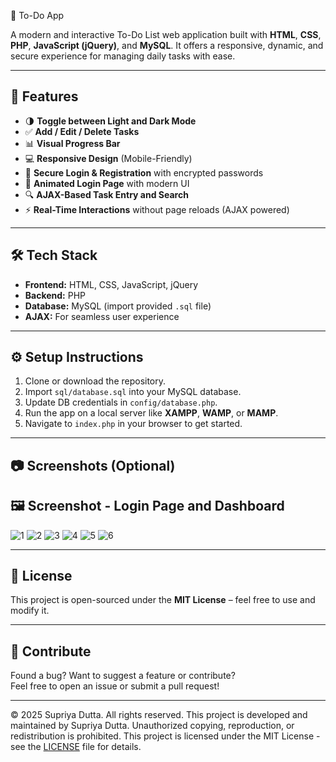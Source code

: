 📝 To-Do App

A modern and interactive To-Do List web application built with **HTML**, **CSS**, **PHP**, **JavaScript (jQuery)**, and **MySQL**. It offers a responsive, dynamic, and secure experience for managing daily tasks with ease.

---

## 🚀 Features

- 🌗 **Toggle between Light and Dark Mode**
- ✅ **Add / Edit / Delete Tasks**
- 📊 **Visual Progress Bar**
- 💻 **Responsive Design** (Mobile-Friendly)
- 🔐 **Secure Login & Registration** with encrypted passwords
- 💫 **Animated Login Page** with modern UI
- 🔍 **AJAX-Based Task Entry and Search**
- ⚡ **Real-Time Interactions** without page reloads (AJAX powered)

---

## 🛠️ Tech Stack

- **Frontend:** HTML, CSS, JavaScript, jQuery
- **Backend:** PHP
- **Database:** MySQL (import provided `.sql` file)
- **AJAX:** For seamless user experience

---

## ⚙️ Setup Instructions

1. Clone or download the repository.
2. Import `sql/database.sql` into your MySQL database.
3. Update DB credentials in `config/database.php`.
4. Run the app on a local server like **XAMPP**, **WAMP**, or **MAMP**.
5. Navigate to `index.php` in your browser to get started.

---

## 📷 Screenshots (Optional)

## 🖼️ Screenshot - Login Page and Dashboard

![1](https://github.com/user-attachments/assets/8b863db9-8ac1-446f-a511-8ed8ea2e8e3f)
![2](https://github.com/user-attachments/assets/bf80f1f4-64f2-4b4a-af60-78ae372b2813)
![3](https://github.com/user-attachments/assets/d6fe4237-f215-4cbf-a2ae-e89ad9f5eb58)
![4](https://github.com/user-attachments/assets/76ea7eda-6b19-4381-a8bb-29d8b92cd3e7)
![5](https://github.com/user-attachments/assets/b6a19f60-e4b1-4e75-8e01-60dd84c6fb06)
![6](https://github.com/user-attachments/assets/18c97e55-eab6-4a22-919a-c24143766bd9)


---

## 📄 License

This project is open-sourced under the **MIT License** – feel free to use and modify it.

---

## 🙌 Contribute

Found a bug? Want to suggest a feature or contribute?  
Feel free to open an issue or submit a pull request!

---
© 2025 Supriya Dutta. All rights reserved.
This project is developed and maintained by Supriya Dutta.
Unauthorized copying, reproduction, or redistribution is prohibited.
This project is licensed under the MIT License - see the [LICENSE](LICENSE) file for details.
